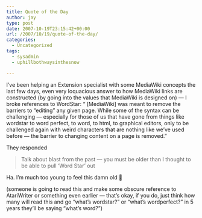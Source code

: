 ```yaml
---
title: Quote of the Day
author: jay
type: post
date: 2007-10-19T23:15:42+00:00
url: /2007/10/19/quote-of-the-day/
categories:
  - Uncategorized
tags:
  - sysadmin
  - uphillbothwaysinthesnow

---
```

I’ve been helping an Extension specialist with some MediaWiki concepts the last few days, even very loquacious answer to how MediaWiki links are constructed (by going into the values that MediaWiki is designed on) — I broke references to WordStar: “ [MediaWiki] was meant to remove the barriers to “editing” any given page. While some of the syntax can be challenging — especially for those of us that have gone from things like wordstar to word perfect, to word, to html, to graphical editors, only to be challenged again with weird characters that are nothing like we’ve used before — the barrier to changing content on a page is removed.”

They responded

> Talk about blast from the past — you must be older than I thought to be able to pull ‘Word Star’ out

Ha. I’m much too young to feel this damn old 🙂

(someone is going to read this and make some obscure reference to AtariWriter or something even earlier — that’s okay, if you do, just think how many will read this and go “what’s wordstar?” or “what’s wordperfect?” in 5 years they’ll be saying “what’s word?”)